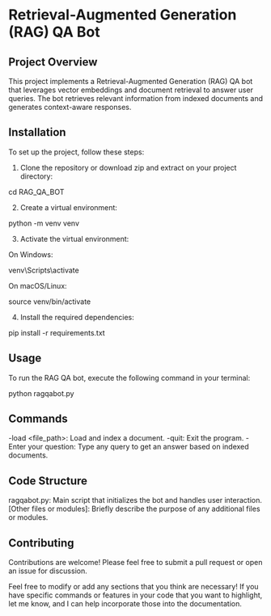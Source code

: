 # Retrieval-Augmented Generation (RAG) QA Bot

## Project Overview
This project implements a Retrieval-Augmented Generation (RAG) QA bot that leverages vector embeddings and document retrieval to answer user queries. The bot retrieves relevant information from indexed documents and generates context-aware responses.

## Installation
To set up the project, follow these steps:

1. Clone the repository or download zip and extract on your project directory:
   
cd RAG_QA_BOT

2. Create a virtual environment:

python -m venv venv

3. Activate the virtual environment:

On Windows:

venv\Scripts\activate

On macOS/Linux:

source venv/bin/activate

4. Install the required dependencies:


pip install -r requirements.txt

## Usage
To run the RAG QA bot, execute the following command in your terminal:


python ragqabot.py

## Commands
-load <file_path>: Load and index a document.
-quit: Exit the program.
-Enter your question: Type any query to get an answer based on indexed documents.

## Code Structure
ragqabot.py: Main script that initializes the bot and handles user interaction.
[Other files or modules]: Briefly describe the purpose of any additional files or modules.

## Contributing
Contributions are welcome! Please feel free to submit a pull request or open an issue for discussion.

Feel free to modify or add any sections that you think are necessary! If you have specific commands or features in your code that you want to highlight, let me know, and I can help incorporate those into the documentation.
